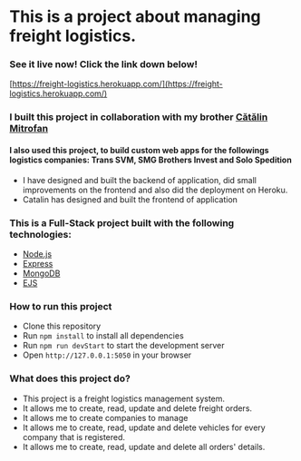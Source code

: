 # This is a project about managing freight logistics.

### See it live now! Click the link down below!

[https://freight-logistics.herokuapp.com/](https://freight-logistics.herokuapp.com/)


### I built this project in collaboration with my brother [Cătălin Mitrofan](https://github.com/Mitrogun)
#### I also used this project, to build custom web apps for  the followings logistics companies: Trans SVM, SMG Brothers Invest and Solo Spedition 

- I have designed and built the backend of application, did small improvements on the frontend and also did the deployment on Heroku.
- Catalin has designed and built the frontend of application


### This is a Full-Stack project built with the following technologies:

- [Node.js](https://nodejs.org/en/)
- [Express](https://expressjs.com/)
- [MongoDB](https://www.mongodb.com/)
- [EJS](https://ejs.co/)

### How to run this project

- Clone this repository
- Run `npm install` to install all dependencies
- Run `npm run devStart` to start the development server
- Open `http://127.0.0.1:5050` in your browser

### What does this project do?

- This project is a freight logistics management system.
- It allows me to create, read, update and delete freight orders.
- It allows me to create companies to manage
- It allows me to create, read, update and delete vehicles for every company that is registered.
- It allows me to create, read, update and delete all orders' details.
